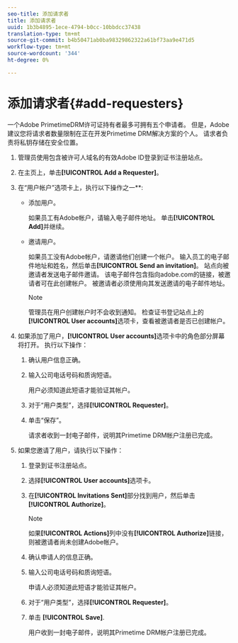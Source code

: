 ```yaml
---
seo-title: 添加请求者
title: 添加请求者
uuid: 1b3b4895-1ece-4794-b0cc-10bbdcc37438
translation-type: tm+mt
source-git-commit: b4b50471ab0ba98329862322a61bf73aa9e471d5
workflow-type: tm+mt
source-wordcount: '344'
ht-degree: 0%

---
```



# 添加请求者{#add-requesters}

一个Adobe PrimetimeDRM许可证持有者最多可拥有五个申请者。 但是，Adobe建议您将请求者数量限制在正在开发Primetime DRM解决方案的个人。 请求者负责将私钥存储在安全位置。

1. 管理员使用包含被许可人域名的有效Adobe ID登录到证书注册站点。
1. 在主页上，单击&#x200B;**[!UICONTROL Add a Requester]**。
1. 在“用户帐户”选项卡上，执行以下操作之一&#x200B;**:

   * 添加用户。

      如果员工有Adobe帐户，请输入电子邮件地址。 单击&#x200B;**[!UICONTROL Add]**&#x200B;并继续。
   * 邀请用户。

      如果员工没有Adobe帐户，请邀请他们创建一个帐户。 输入员工的电子邮件地址和姓名，然后单击&#x200B;**[!UICONTROL Send an invitation]**。 站点向被邀请者发送电子邮件邀请。 该电子邮件包含指向adobe.com的链接，被邀请者可在此创建帐户。 被邀请者必须使用向其发送邀请的电子邮件地址。

      >[!NOTE]
      >
      >管理员在用户创建帐户时不会收到通知。 检查证书登记站点上的&#x200B;**[!UICONTROL User accounts]**&#x200B;选项卡，查看被邀请者是否已创建帐户。

1. 如果添加了用户，**[!UICONTROL User accounts]**&#x200B;选项卡中的角色部分屏幕将打开。 执行以下操作：

   1. 确认用户信息正确。
   1. 输入公司电话号码和质询短语。

      用户必须知道此短语才能验证其帐户。
   1. 对于“用户类型”，选择&#x200B;**[!UICONTROL Requester]**。
   1. 单击“保存”。

      请求者收到一封电子邮件，说明其Primetime DRM帐户注册已完成。

1. 如果您邀请了用户，请执行以下操作：

   1. 登录到证书注册站点。
   1. 选择&#x200B;**[!UICONTROL User accounts]**&#x200B;选项卡。
   1. 在&#x200B;**[!UICONTROL Invitations Sent]**&#x200B;部分找到用户，然后单击&#x200B;**[!UICONTROL Authorize]**。

      >[!NOTE]
      >
      >如果&#x200B;**[!UICONTROL Actions]**&#x200B;列中没有&#x200B;**[!UICONTROL Authorize]**&#x200B;链接，则被邀请者尚未创建Adobe帐户。

   1. 确认申请人的信息正确。
   1. 输入公司电话号码和质询短语。

      申请人必须知道此短语才能验证其帐户。
   1. 对于“用户类型”，选择&#x200B;**[!UICONTROL Requester]**。
   1. 单击 **[!UICONTROL Save]**.

      用户收到一封电子邮件，说明其Primetime DRM帐户注册已完成。

